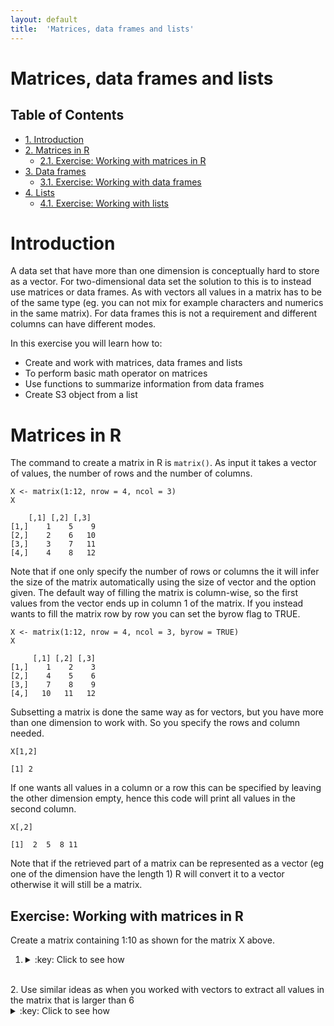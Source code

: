```yaml
---
layout: default
title:  'Matrices, data frames and lists'
---
```

# Matrices, data frames and lists
<div id="table-of-contents">
<h2>Table of Contents</h2>
<div id="text-table-of-contents">
<ul>
<li><a href="#orgheadline1">1. Introduction</a></li>
<li><a href="#orgheadline3">2. Matrices in R</a>
<ul>
<li><a href="#orgheadline2">2.1. Exercise: Working with matrices in R</a></li>
</ul>
</li>
<li><a href="#orgheadline5">3. Data frames</a>
<ul>
<li><a href="#orgheadline4">3.1. Exercise: Working with data frames</a></li>
</ul>
</li>
<li><a href="#orgheadline7">4. Lists</a>
<ul>
<li><a href="#orgheadline6">4.1. Exercise: Working with lists</a></li>
</ul>
</li>
</ul>
</div>
</div>


# Introduction<a id="orgheadline1"></a>

A data set that have more than one dimension is conceptually hard to
store as a vector. For two-dimensional data set the solution to this
is to instead use matrices or data frames. As with vectors all values
in a matrix has to be of the same type (eg. you can not mix for
example characters and numerics in the same matrix). For data frames
this is not a requirement and different columns can have different
modes.

In this exercise you will learn how to:
- Create and work with matrices, data frames and lists
- To perform basic math operator on matrices
- Use functions to summarize information from data frames
- Create S3 object from a list


# Matrices in R<a id="orgheadline3"></a>

The command to create a matrix in R is `matrix()`. 
As input it takes a vector of values, the number of
rows and the number of columns.

    X <- matrix(1:12, nrow = 4, ncol = 3)
    X

        [,1] [,2] [,3]
    [1,]    1    5    9
    [2,]    2    6   10
    [3,]    3    7   11
    [4,]    4    8   12

Note that if one only specify the number of rows or columns the it
will infer the size of the matrix automatically using the size of
vector and the option given. The default way of filling the matrix is
column-wise, so the first values from the vector ends up in column 1
of the matrix. If you instead wants to fill the matrix row by row you
can set the byrow flag to TRUE.

    X <- matrix(1:12, nrow = 4, ncol = 3, byrow = TRUE)
    X

         [,1] [,2] [,3]
    [1,]    1    2    3
    [2,]    4    5    6
    [3,]    7    8    9
    [4,]   10   11   12

Subsetting a matrix is done the same way as for vectors, but you have
more than one dimension to work with. So you specify the rows and
column needed. 

    X[1,2]

    [1] 2

If one wants all values in a column or a row this can be specified by
leaving the other dimension empty, hence this code will print all
values in the second column.

    X[,2]

    [1]  2  5  8 11

Note that if the retrieved part of a matrix can be represented as a
vector (eg one of the dimension have the length 1) R will convert it
to a vector otherwise it will still be a matrix.

## Exercise: Working with matrices in R<a id="orgheadline2"></a>

Create a matrix containing 1:10 as shown for the matrix X above. 

1.  <details>
    <summary>:key: Click to see how</summary>
    <pre>
    What is the length and the mode of the matrix?
    
        mode(X)
        length(X)
    
        [1] "numeric"
        [1] 12
    </pre>
    </details>
<br>
2.  Use similar ideas as when you worked with vectors to extract all
    values in the matrix that is larger than 6
    <details>
    <summary>:key: Click to see how</summary>
    <pre>
    
        X[X>6]
    
        [1]  7 10  8 11  9 12
    
    </pre>
    </details>
<br>
3.  Shift places of column 1 and 3 in X
    <details>
    <summary>:key: Click to see how</summary>
    <pre>

        X[,c(3,2,1)]
    
             [,1] [,2] [,3]
        [1,]    3    2    1
        [2,]    6    5    4
        [3,]    9    8    7
        [4,]   12   11   10
    
    </pre>
    </details>
<br>
4.  Add a vector with three zeros as a fifth row to the matrix

    <details>
    <summary>:key: Click to see how</summary>
    <pre>
    
        X.2 <- rbind(X, rep(0, 3))
        X.2
    
             [,1] [,2] [,3]
        [1,]    1    2    3
        [2,]    4    5    6
        [3,]    7    8    9
        [4,]   10   11   12
        [5,]    0    0    0
    </pre>
    </details>
<br>
5.  Replace all values the first two columns in your matrix with "NA".
    <details>
    <summary>:key: Click to see how</summary>
    <pre>
    
        X[,1:2] <- NA
        X
    
             [,1] [,2] [,3]
        [1,]   NA   NA    3
        [2,]   NA   NA    6
        [3,]   NA   NA    9
        [4,]   NA   NA   12
    </pre>
    </details>
<br>
6.  Replace all values in the matrix with 0 and convert it to a vector
    <details>
    <summary>:key: Click to see how</summary>
    <pre>
    
        X[] <- 0
        as.vector(X)
    
        [1] 0 0 0 0 0 0 0 0 0 0 0 0
    </pre>
    </details>
<br>
7.  In the the exercies earlier you created a vector with the names of
    the type Geno\_a\_1, Geno\_a\_2, Geno\_a\_3, Geno\_b\_1, Geno\_b\_2&#x2026;,
    Geno\_s\_3 using vectors. In todays lecture a function named outer
    that generate matrixes was mentioned. Try to generate the same
    vector as yesterday using this function instead. The outer function
    is very powerful, but can be hard to wrap you head around, so try
    to follow the logics, perhaps by creating a simple example to start
    with.
    <details>
    <summary>:key: Click to see how</summary>
    <pre>
    
        letnum <- outer(paste("Geno",letters[1:19], sep = "_"), 1:3, paste, sep = "_")
        class(letnum)
        sort(as.vector(letnum))
        #sort(paste("Geno", as.vector(letnum), sep = "_"))
    
        [1] "matrix"
        
        [1] "Geno_a_1" "Geno_a_2" "Geno_a_3" "Geno_b_1" "Geno_b_2" "Geno_b_3"
         [7] "Geno_c_1" "Geno_c_2" "Geno_c_3" "Geno_d_1" "Geno_d_2" "Geno_d_3"
        [13] "Geno_e_1" "Geno_e_2" "Geno_e_3" "Geno_f_1" "Geno_f_2" "Geno_f_3"
        [19] "Geno_g_1" "Geno_g_2" "Geno_g_3" "Geno_h_1" "Geno_h_2" "Geno_h_3"
        [25] "Geno_i_1" "Geno_i_2" "Geno_i_3" "Geno_j_1" "Geno_j_2" "Geno_j_3"
        [31] "Geno_k_1" "Geno_k_2" "Geno_k_3" "Geno_l_1" "Geno_l_2" "Geno_l_3"
        [37] "Geno_m_1" "Geno_m_2" "Geno_m_3" "Geno_n_1" "Geno_n_2" "Geno_n_3"
        [43] "Geno_o_1" "Geno_o_2" "Geno_o_3" "Geno_p_1" "Geno_p_2" "Geno_p_3"
        [49] "Geno_q_1" "Geno_q_2" "Geno_q_3" "Geno_r_1" "Geno_r_2" "Geno_r_3"
        [55] "Geno_s_1" "Geno_s_2" "Geno_s_3"
    
    </pre>
    </details>
<br>
8.  Create two different 2 by 2 matrices named A and B. A should
    contain the values 1 - 4 and B the values 5-8. Try out the
    following commands and by looking at the results see if you can
    figure out what is going on.
    A. A \* B 
    B. A / B 
    C. A %x% B 
    D. A + B
    E. A - B 
    F. A == B
    <details>
    <summary>:key: Click to see how</summary>
    <pre>
    
        A <- matrix(1:4, ncol = 2, nrow = 2)
        B <- matrix(5:8, ncol = 2, nrow = 2)
        A
        B
        A * B
        A / B
        A %x% B
        A + B
        A - B
        A == B
    
            [,1] [,2]
        [1,]    1    3
        [2,]    2    4
        
            [,1] [,2]
        [1,]    5    7
        [2,]    6    8
        
            [,1] [,2]
        [1,]    5   21
        [2,]   12   32
        
                 [,1]      [,2]
        [1,] 0.2000000 0.4285714
        [2,] 0.3333333 0.5000000
        
            [,1] [,2] [,3] [,4]
        [1,]    5    7   15   21
        [2,]    6    8   18   24
        [3,]   10   14   20   28
        [4,]   12   16   24   32
        
            [,1] [,2]
        [1,]    6   10
        [2,]    8   12
        
            [,1] [,2]
        [1,]   -4   -4
        [2,]   -4   -4
        
             [,1]  [,2]
        [1,] FALSE FALSE
        [2,] FALSE FALSE
    
    </pre>
    </details>
<br>
9.  Generate a 10 by 10 matrix with random numbers. Add row and
    columnnames and calculate mean and median over rows and save these
    in a new matrix.  
    <details> <summary>:key: Click to see how</summary> 
    <pre>
    
        e <- rnorm(n = 100)
        E <- matrix(e, nrow = 10, ncol = 10)
        colnames(E) <- LETTERS[1:10]
        rownames(E) <- colnames(E)
        E.means <- rowMeans(E)
        E.medians <- apply(E, MARGIN = 1, median)
        E.mm <- rbind(E.means, E.medians)
        E.mm
    
                           A          B          C          D         E         F
        E.means   -0.01902767 0.01075332 -0.4137270 -0.1304978 0.2099126 0.2965743
        E.medians  0.53337938 0.18481261 -0.2248858 -0.1139851 0.3269634 0.2601974
                           G           H          I          J
        E.means   -0.6670421 -0.27378920 -0.1533350 -0.0437610
        E.medians -0.5247300 -0.09460231 -0.3547495 -0.2493248
    
    </pre>
    </details>
<br>

# Data frames<a id="orgheadline5"></a>

Even though vectors are at the very base of R usage, data frames are
central to R as the most common ways to import data into R
(read.table) will create a data frame. Even though a data frame can
itself contain another data frame, the by far, most common data frames
consists of a set of equally long vectors. As data frames can contain
several different data types the command `str()`
is very useful to run on data frames

    vector1 <- 1:10
    vector2 <- letters[1:10]
    vector3 <- rnorm(10, sd = 10)
    df <- data.frame(vector1, vector2, vector3)
    str(df)

    'data.frame':   10 obs. of  3 variables:
     $ vector1: int  1 2 3 4 5 6 7 8 9 10
     $ vector2: Factor w/ 10 levels "a","b","c","d",..: 1 2 3 4 5 6 7 8 9 10
     $ vector3: num  8.463 0.905 -0.255 -6.59 3.369 ...

In the above example we can see that the data frame df contains 10
observations for three variables that all have different modes, column
1 is an integer vector, column 2 a vector with factors! and column
3 a numeric vector. It is noteworthy that the second column is a
factor even though we just gave it a character vector.

## Exercise: Working with data frames<a id="orgheadline4"></a>

1.  Use the built-in help in R to figure out what is going on with the
    second column in df data frame described above and modify the
    creation of the data frame so that the second column is stored as a
    character vector.  
    <details>
    <summary>:key: Click to see how</summary>
    <pre>
    
        df <- data.frame(vector1, vector2, vector3, stringsAsFactors = FALSE)
			str(df)
    
        'data.frame':   10 obs. of  3 variables:
         $ vector1: int  1 2 3 4 5 6 7 8 9 10
         $ vector2: chr  "a" "b" "c" "d" ...
         $ vector3: num  8.463 0.905 -0.255 -6.59 3.369 ...
    
    </pre>
    </details>
<br>
2.  One can select columns from a data frame using either the name or
    the position. Use both methods to print the last two columns from
    the df data frame.
    <details>
    <summary>:key: Click to see how</summary>
    <pre>   
    
        df[,2:3]
        df[,c("vector2", "vector3")]
    
           vector2     vector3
        1        a   8.4628687
        2        b   0.9046253
        3        c  -0.2549117
        4        d  -6.5902581
        5        e   3.3685362
        6        f  16.7773472
        7        g   9.3203649
        8        h -10.4333097
        9        i   2.9716131
        10       j   8.1402695
           vector2     vector3
        1        a   8.4628687
        2        b   0.9046253
        3        c  -0.2549117
        4        d  -6.5902581
        5        e   3.3685362
        6        f  16.7773472
        7        g   9.3203649
        8        h -10.4333097
        9        i   2.9716131
        10       j   8.1402695
    
    </pre>
    </details>
<br>
3.  Print all letters in the vector2 column of the data frame where the
    vector3 column has a positive value.
    <details>
    <summary>:key: Click to see how</summary>
    <pre>
    
        df[df$vector3>0,2]
        df$vector2[df$vector3>0]
    
        [1] "a" "b" "e" "f" "g" "i" "j"
        [1] "a" "b" "e" "f" "g" "i" "j"
    
    </pre>
    </details>
<br>
4.  Create a new vector combining the all columns of df seperated by a underscore.
    <details>
    <summary>:key: Click to see how</summary>
    <pre>
    
        paste(df$vector1, df$vector2, df$vector3, sep = "_")
    
         [1] "1_a_8.46286871843976"  "2_b_0.904625308313597" "3_c_-0.25491171338376"
         [4] "4_d_-6.59025808447186" "5_e_3.36853617579661"  "6_f_16.7773472039123" 
         [7] "7_g_9.32036493453533"  "8_h_-10.4333097064694" "9_i_2.97161306345798" 
        [10] "10_j_8.14026953369552"
    
    </pre>
    </details>
<br>
5.  There is a data frame of car information that comes with the base
    installation of R. Have a look at this data by typing.
    <details>
    <summary>:key: Click to see how</summary>
    <pre>
    
        mtcars
    
                             mpg cyl  disp  hp drat    wt  qsec vs am gear carb
        Mazda RX4           21.0   6 160.0 110 3.90 2.620 16.46  0  1    4    4
        Mazda RX4 Wag       21.0   6 160.0 110 3.90 2.875 17.02  0  1    4    4
        Datsun 710          22.8   4 108.0  93 3.85 2.320 18.61  1  1    4    1
        Hornet 4 Drive      21.4   6 258.0 110 3.08 3.215 19.44  1  0    3    1
        Hornet Sportabout   18.7   8 360.0 175 3.15 3.440 17.02  0  0    3    2
        Valiant             18.1   6 225.0 105 2.76 3.460 20.22  1  0    3    1
        Duster 360          14.3   8 360.0 245 3.21 3.570 15.84  0  0    3    4
        Merc 240D           24.4   4 146.7  62 3.69 3.190 20.00  1  0    4    2
        Merc 230            22.8   4 140.8  95 3.92 3.150 22.90  1  0    4    2
        Merc 280            19.2   6 167.6 123 3.92 3.440 18.30  1  0    4    4
        Merc 280C           17.8   6 167.6 123 3.92 3.440 18.90  1  0    4    4
        Merc 450SE          16.4   8 275.8 180 3.07 4.070 17.40  0  0    3    3
        Merc 450SL          17.3   8 275.8 180 3.07 3.730 17.60  0  0    3    3
        Merc 450SLC         15.2   8 275.8 180 3.07 3.780 18.00  0  0    3    3
        Cadillac Fleetwood  10.4   8 472.0 205 2.93 5.250 17.98  0  0    3    4
        Lincoln Continental 10.4   8 460.0 215 3.00 5.424 17.82  0  0    3    4
        Chrysler Imperial   14.7   8 440.0 230 3.23 5.345 17.42  0  0    3    4
        Fiat 128            32.4   4  78.7  66 4.08 2.200 19.47  1  1    4    1
        Honda Civic         30.4   4  75.7  52 4.93 1.615 18.52  1  1    4    2
        Toyota Corolla      33.9   4  71.1  65 4.22 1.835 19.90  1  1    4    1
        Toyota Corona       21.5   4 120.1  97 3.70 2.465 20.01  1  0    3    1
        Dodge Challenger    15.5   8 318.0 150 2.76 3.520 16.87  0  0    3    2
        AMC Javelin         15.2   8 304.0 150 3.15 3.435 17.30  0  0    3    2
        Camaro Z28          13.3   8 350.0 245 3.73 3.840 15.41  0  0    3    4
        Pontiac Firebird    19.2   8 400.0 175 3.08 3.845 17.05  0  0    3    2
        Fiat X1-9           27.3   4  79.0  66 4.08 1.935 18.90  1  1    4    1
        Porsche 914-2       26.0   4 120.3  91 4.43 2.140 16.70  0  1    5    2
        Lotus Europa        30.4   4  95.1 113 3.77 1.513 16.90  1  1    5    2
        Ford Pantera L      15.8   8 351.0 264 4.22 3.170 14.50  0  1    5    4
        Ferrari Dino        19.7   6 145.0 175 3.62 2.770 15.50  0  1    5    6
        Maserati Bora       15.0   8 301.0 335 3.54 3.570 14.60  0  1    5    8
        Volvo 142E          21.4   4 121.0 109 4.11 2.780 18.60  1  1    4    2
    
    </pre>
    </details>
<br>
6.  Re-arrange the row names of this data frame and save as a vector.
    <details>
    <summary>:key: Click to see how</summary>
    <pre>
    
        car.names <- sample(row.names(mtcars))
    
    </pre>
    </details>
<br>
7.  Create a data frame containg the vector from the previous question
    and two vectors with random numbers named random1 and random2.
    <details>
    <summary>:key: Click to see how</summary>
    <pre>
    
        random1 <- rnorm(length(car.names))
        random2 <- rnorm(length(car.names))
        mtcars2 <- data.frame(car.names, random1, random2)
        mtcars2
    
                    car.names    random1      random2
        1        Toyota Corona  0.2672093  0.748625274
        2           Duster 360 -0.4127061 -0.289656962
        3    Hornet Sportabout -0.6291955  1.154517511
        4           Volvo 142E  1.4695465  1.822855299
        5         Lotus Europa -0.1088715 -0.688590021
        6       Hornet 4 Drive -0.4359612 -0.274399856
        7              Valiant -0.9114306 -0.552239587
        8          Merc 450SLC  0.1083370  0.212631221
        9            Fiat X1-9 -0.3422226 -1.991076826
        10  Cadillac Fleetwood  0.4657490  0.779438149
        11      Toyota Corolla  1.1136944 -0.949605064
        12       Mazda RX4 Wag -0.6442193 -0.353000665
        13        Ferrari Dino  0.7393240 -0.157842460
        14           Mazda RX4 -0.0431834  1.428955430
        15          Datsun 710  1.1788716 -0.056881290
        16            Merc 280  0.8434795 -1.676932154
        17            Fiat 128  0.5203762 -1.540330757
        18          Merc 450SE -0.6783654 -1.088913643
        19         Honda Civic  0.9413628 -0.689011222
        20       Porsche 914-2 -1.7112856 -0.279261819
        21    Pontiac Firebird  0.7238131  0.980874293
        22            Merc 230  0.4692142  0.417665142
        23       Maserati Bora -0.6522722  0.394803085
        24 Lincoln Continental  1.3341690 -0.008482409
        25   Chrysler Imperial -1.7568138  0.231171108
        26         AMC Javelin -0.3436457 -0.801661343
        27    Dodge Challenger  0.9847896  0.240541233
        28      Ford Pantera L  0.1812936 -2.391389388
        29          Camaro Z28  0.2731022 -0.562270119
        30           Merc 240D -1.3300011  0.941390495
        31           Merc 280C -0.1134380 -1.051899224
        32          Merc 450SL  1.0369179 -0.256698993
    </pre>
    </details>
<br>
8.  Now you have two data frames that both contains information on a
    set of cars. A collaborator asks you to create a new data frame
    with all this information combined. Create this
    merged data frame and make sure that it corresponds that is combined 
	in the correct way.
    <details>
    <summary>:key: Click to see how</summary>
    <pre>
    
        mt.merged <- merge(mtcars, mtcars2, by.x = "row.names", by.y = "car.names")
        mt.merged
    
                     Row.names  mpg cyl  disp  hp drat    wt  qsec vs am gear carb
        1          AMC Javelin 15.2   8 304.0 150 3.15 3.435 17.30  0  0    3    2
        2   Cadillac Fleetwood 10.4   8 472.0 205 2.93 5.250 17.98  0  0    3    4
        3           Camaro Z28 13.3   8 350.0 245 3.73 3.840 15.41  0  0    3    4
        4    Chrysler Imperial 14.7   8 440.0 230 3.23 5.345 17.42  0  0    3    4
        5           Datsun 710 22.8   4 108.0  93 3.85 2.320 18.61  1  1    4    1
        6     Dodge Challenger 15.5   8 318.0 150 2.76 3.520 16.87  0  0    3    2
        7           Duster 360 14.3   8 360.0 245 3.21 3.570 15.84  0  0    3    4
        8         Ferrari Dino 19.7   6 145.0 175 3.62 2.770 15.50  0  1    5    6
        9             Fiat 128 32.4   4  78.7  66 4.08 2.200 19.47  1  1    4    1
        10           Fiat X1-9 27.3   4  79.0  66 4.08 1.935 18.90  1  1    4    1
        11      Ford Pantera L 15.8   8 351.0 264 4.22 3.170 14.50  0  1    5    4
        12         Honda Civic 30.4   4  75.7  52 4.93 1.615 18.52  1  1    4    2
        13      Hornet 4 Drive 21.4   6 258.0 110 3.08 3.215 19.44  1  0    3    1
        14   Hornet Sportabout 18.7   8 360.0 175 3.15 3.440 17.02  0  0    3    2
        15 Lincoln Continental 10.4   8 460.0 215 3.00 5.424 17.82  0  0    3    4
        16        Lotus Europa 30.4   4  95.1 113 3.77 1.513 16.90  1  1    5    2
        17       Maserati Bora 15.0   8 301.0 335 3.54 3.570 14.60  0  1    5    8
        18           Mazda RX4 21.0   6 160.0 110 3.90 2.620 16.46  0  1    4    4
        19       Mazda RX4 Wag 21.0   6 160.0 110 3.90 2.875 17.02  0  1    4    4
        20            Merc 230 22.8   4 140.8  95 3.92 3.150 22.90  1  0    4    2
        21           Merc 240D 24.4   4 146.7  62 3.69 3.190 20.00  1  0    4    2
        22            Merc 280 19.2   6 167.6 123 3.92 3.440 18.30  1  0    4    4
        23           Merc 280C 17.8   6 167.6 123 3.92 3.440 18.90  1  0    4    4
        24          Merc 450SE 16.4   8 275.8 180 3.07 4.070 17.40  0  0    3    3
        25          Merc 450SL 17.3   8 275.8 180 3.07 3.730 17.60  0  0    3    3
        26         Merc 450SLC 15.2   8 275.8 180 3.07 3.780 18.00  0  0    3    3
        27    Pontiac Firebird 19.2   8 400.0 175 3.08 3.845 17.05  0  0    3    2
        28       Porsche 914-2 26.0   4 120.3  91 4.43 2.140 16.70  0  1    5    2
        29      Toyota Corolla 33.9   4  71.1  65 4.22 1.835 19.90  1  1    4    1
        30       Toyota Corona 21.5   4 120.1  97 3.70 2.465 20.01  1  0    3    1
        31             Valiant 18.1   6 225.0 105 2.76 3.460 20.22  1  0    3    1
        32          Volvo 142E 21.4   4 121.0 109 4.11 2.780 18.60  1  1    4    2
              random1      random2
        1  -0.3436457 -0.801661343
        2   0.4657490  0.779438149
        3   0.2731022 -0.562270119
        4  -1.7568138  0.231171108
        5   1.1788716 -0.056881290
        6   0.9847896  0.240541233
        7  -0.4127061 -0.289656962
        8   0.7393240 -0.157842460
        9   0.5203762 -1.540330757
        10 -0.3422226 -1.991076826
        11  0.1812936 -2.391389388
        12  0.9413628 -0.689011222
        13 -0.4359612 -0.274399856
        14 -0.6291955  1.154517511
        15  1.3341690 -0.008482409
        16 -0.1088715 -0.688590021
        17 -0.6522722  0.394803085
        18 -0.0431834  1.428955430
        19 -0.6442193 -0.353000665
        20  0.4692142  0.417665142
        21 -1.3300011  0.941390495
        22  0.8434795 -1.676932154
        23 -0.1134380 -1.051899224
        24 -0.6783654 -1.088913643
        25  1.0369179 -0.256698993
        26  0.1083370  0.212631221
        27  0.7238131  0.980874293
        28 -1.7112856 -0.279261819
        29  1.1136944 -0.949605064
        30  0.2672093  0.748625274
        31 -0.9114306 -0.552239587
        32  1.4695465  1.822855299
    </pre>
    </details>
<br>
9.  Calculate the mean value for the two columns that you added to the
    mtcars data frame. Try to modify so you get the mean by cylinder
    number instead.
    <details>
    <summary>:key: Click to see how</summary>
    <pre>
    
        colMeans(mtcars2[, c("random1", "random2")])
        aggregate(mtcars2$random1, list(mtcars$cyl), FUN = mean)
    
            random1     random2 
         0.07930118 -0.19708361
          Group.1          x
        1       4 0.02470902
        2       6 0.16250439
        3       8 0.08059342
    
          mtcars$cyl mtcars2$ex1
        1          4 -0.31758135
        2          6 -0.31712091
        3          8  0.01378375
    
    </pre>
    </details>
<br>
# Lists<a id="orgheadline7"></a>

The last data structure that we will explore is lists, which are a
very flexible structure. Lists can i R combine different data
structures and they do not have to be of equal dimensions or have
other restrictions. The drawback with a flexible structure is that it
requires a bit more work to interact with.

The syntax to create a list is similar to creation of the other data
structures in R. 

    l <- list(1, 2, 3)

As with the data frames the str() command is very useful for the
sometimes fairly complex lists instances.

    str(l)

    List of 3
     $ : num 1
     $ : num 2
     $ : num 3

This example containing only numeric vector is not very exciting
example given the flebility a list structure offers so lets create a
more complex example

    vec1 <- letters
    vec2 <- 1:4
    mat1 <- matrix(1:100, nrow = 5)
    df1 <- as.data.frame(cbind(10:1, 91:100))
    u.2 <- list(vec1, vec2, mat1, df1, l)

As you can see a list can not only contain other data structures, but
can also contain other lists.

Looking at the str command reveals much of the details of a list

    str(u.2)

    List of 5
     $ : chr [1:26] "a" "b" "c" "d" ...
     $ : int [1:4] 1 2 3 4
     $ : int [1:5, 1:20] 1 2 3 4 5 6 7 8 9 10 ...
     $ :'data.frame':       10 obs. of  2 variables:
      ..$ V1: int [1:10] 10 9 8 7 6 5 4 3 2 1
      ..$ V2: int [1:10] 91 92 93 94 95 96 97 98 99 100
     $ :List of 3
      ..$ : num 1
      ..$ : num 2
      ..$ : num 3

With this more complex object subsetting are slighty trickier than
with more the more homogenous objects we have looked at so far.

To look at the first entry of a list one can use the same syntax as
for the simplier structures, but note that this will give you a list
of length 1 irrespective of the actual type of data structure found.

    u.2[1]
    str(u.2[1])

    [[1]]
     [1] "a" "b" "c" "d" "e" "f" "g" "h" "i" "j" "k" "l" "m" "n" "o" "p" "q" "r" "s"
    [20] "t" "u" "v" "w" "x" "y" "z"
    List of 1
     $ : chr [1:26] "a" "b" "c" "d" ...

If one instead wants to extract the list entry as the structure that
is stored, one needs to "dig" deeper in the object.

    u.2[[1]]
    str(u.2[[1]])

     [1] "a" "b" "c" "d" "e" "f" "g" "h" "i" "j" "k" "l" "m" "n" "o" "p" "q" "r" "s"
    [20] "t" "u" "v" "w" "x" "y" "z"
     
    chr [1:26] "a" "b" "c" "d" "e" "f" "g" "h" "i" "j" ...

This means that the syntax to extract to exact specific value from a
data structure stored in a list can be daunting, examplified by
extracting the second column of the data fram stored at position 4 in
the list u.2.  

    u.2[[4]][,2]

    [1]  91  92  93  94  95  96  97  98  99 100

## Exercise: Working with lists<a id="orgheadline6"></a>

1.  Create a list containing 1 character vector, a numeric vector, a
    character matrix.
    <details>
    <summary>:key: Click to see how</summary>
    <pre>
    
        list.2 <- list(vec1 = c("hi", "ho", "merry", "christmas"), vec2 = 4:19, mat1 = matrix(100:81, nrow = 4))
        list.2
    
        $vec1
        [1] "hi"        "ho"        "merry"     "christmas"
        
        $vec2
         [1]  4  5  6  7  8  9 10 11 12 13 14 15 16 17 18 19
        
        $mat1
             [,1] [,2] [,3] [,4] [,5]
        [1,]  100   96   92   88   84
        [2,]   99   95   91   87   83
        [3,]   98   94   90   86   82
        [4,]   97   93   89   85   81
    </pre>
    </details>
<br>
2.  Create a data fram and add this to the list.
    <details>
    <summary>:key: Click to see how</summary>
    <pre>
    
        df <- data.frame(letters, LETTERS, letters == LETTERS)
        list.2[[4]] <- df
    
    </pre>
    </details>
<br>
3.  Remove the the second entry of your list
    <details>
    <summary>:key: Click to see how</summary>
    <pre>
		
        list.2[-2]
	
	$vec1
    [1] "hi"        "ho"        "merry"     "christmas"
    
    $mat1
         [,1] [,2] [,3] [,4] [,5]
    [1,]  100   96   92   88   84
    [2,]   99   95   91   87   83
    [3,]   98   94   90   86   82
    [4,]   97   93   89   85   81
    
    [[3]]
       letters LETTERS letters....LETTERS
    1        a       A              FALSE
    2        b       B              FALSE
    3        c       C              FALSE
    4        d       D              FALSE
    5        e       E              FALSE
    6        f       F              FALSE
    7        g       G              FALSE
    8        h       H              FALSE
    9        i       I              FALSE
    10       j       J              FALSE
    11       k       K              FALSE
    12       l       L              FALSE
    13       m       M              FALSE
    14       n       N              FALSE
    15       o       O              FALSE
    16       p       P              FALSE
    17       q       Q              FALSE
    18       r       R              FALSE
    19       s       S              FALSE
    20       t       T              FALSE
    21       u       U              FALSE
    22       v       V              FALSE
    23       w       W              FALSE
    24       x       X              FALSE
    25       y       Y              FALSE
    26       z       Z              FALSE
    </pre>
    </details>
<br>
4.  Create a new list that contain 20 entries, with each entry holding
    a numeric vector.
    <details>
    <summary>:key: Click to see how</summary>
    <pre>
    
        vec1 <- rnorm(1000)
        list.a <- split(vec1, 1:20)
    
    </pre>
    </details>
<br>
5.  How long is your list, and how long are each of the vectors
    that are part of the list?
    <details>
    <summary>:key: Click to see how</summary>
    <pre>
    
        length(list.a)
        lapply(list.a, FUN = "length")
    
        [1] 20
        $`1`
        [1] 50
        
        $`2`
        [1] 50
        
        $`3`
        [1] 50
        
        $`4`
        [1] 50
        
        $`5`
        [1] 50
        
        $`6`
        [1] 50
        
        $`7`
        [1] 50
        
        $`8`
        [1] 50
        
        $`9`
        [1] 50
        
        $`10`
        [1] 50
        
        $`11`
        [1] 50
        
        $`12`
        [1] 50
        
        $`13`
        [1] 50
        
        $`14`
        [1] 50
        
        $`15`
        [1] 50
        
        $`16`
        [1] 50
        
        $`17`
        [1] 50
        
        $`18`
        [1] 50
        
        $`19`
        [1] 50
        
        $`20`
        [1] 50
    </pre>
    </details>
<br>
6.  Figure out what the main differences are between the function
    lapply and sapply are and use both of them with the function
    summary on your newly created list.
    What are the pros and cons of the two approaches to calculate the
    same summary statistics?
    
    <details>
    <summary>:key: Click to see how</summary>
    <pre>
    
        lapply(X = list.a, FUN = "summary")
        sapply(X = list.a, FUN = "summary")
    
        $`1`
            Min.  1st Qu.   Median     Mean  3rd Qu.     Max. 
        -1.91700 -0.98430 -0.10330 -0.09407  0.64310  2.57300 
        
        $`2`
            Min.  1st Qu.   Median     Mean  3rd Qu.     Max. 
        -2.55600 -0.59190  0.06890  0.09146  0.98040  2.40500 
        
        $`3`
           Min. 1st Qu.  Median    Mean 3rd Qu.    Max. 
        -1.7200 -0.2922  0.3422  0.4497  1.0440  3.4580 
        
        $`4`
            Min.  1st Qu.   Median     Mean  3rd Qu.     Max. 
        -1.65400 -0.77660 -0.06379  0.05182  0.68320  2.72800 
        
        $`5`
            Min.  1st Qu.   Median     Mean  3rd Qu.     Max. 
        -2.11200 -0.67370  0.09657  0.08760  0.78310  2.42000 
        
        $`6`
           Min. 1st Qu.  Median    Mean 3rd Qu.    Max. 
        -2.3730 -1.1960 -0.1069 -0.1600  0.7839  2.5650 
        
        $`7`
            Min.  1st Qu.   Median     Mean  3rd Qu.     Max. 
        -2.08900 -0.84710 -0.31490 -0.25480  0.03034  1.86400 
        
        $`8`
            Min.  1st Qu.   Median     Mean  3rd Qu.     Max. 
        -3.13100 -0.74770  0.25510 -0.03403  0.75410  1.98000 
        
        $`9`
            Min.  1st Qu.   Median     Mean  3rd Qu.     Max. 
        -2.58600 -0.36920  0.02267  0.10700  0.48530  2.19900 
        
        $`10`
           Min. 1st Qu.  Median    Mean 3rd Qu.    Max. 
        -2.0500 -1.0210 -0.4427 -0.2017  0.5982  2.4700 
        
        $`11`
            Min.  1st Qu.   Median     Mean  3rd Qu.     Max. 
        -2.00300 -0.65670 -0.02114  0.04536  0.54900  2.47800 
        
        $`12`
            Min.  1st Qu.   Median     Mean  3rd Qu.     Max. 
        -2.08200 -0.76080 -0.17120 -0.09029  0.36670  2.58100 
        
        $`13`
            Min.  1st Qu.   Median     Mean  3rd Qu.     Max. 
        -2.42300 -0.66920  0.02297 -0.01248  0.63560  2.35000 
        
        $`14`
            Min.  1st Qu.   Median     Mean  3rd Qu.     Max. 
        -2.18400 -0.99050 -0.06705 -0.18770  0.43920  2.40500 
        
        $`15`
             Min.   1st Qu.    Median      Mean   3rd Qu.      Max. 
        -2.194000 -0.638600  0.090650 -0.006298  0.599600  2.537000 
        
        $`16`
           Min. 1st Qu.  Median    Mean 3rd Qu.    Max. 
        -1.9650 -0.8252 -0.1867 -0.1255  0.4426  2.4360 
        
        $`17`
           Min. 1st Qu.  Median    Mean 3rd Qu.    Max. 
        -2.5890 -0.8900 -0.3218 -0.3507  0.3900  1.8250 
        
        $`18`
            Min.  1st Qu.   Median     Mean  3rd Qu.     Max. 
        -2.17500 -0.52770  0.05985 -0.07110  0.41190  1.66200 
        
        $`19`
            Min.  1st Qu.   Median     Mean  3rd Qu.     Max. 
        -2.42600 -0.65740  0.06455  0.02680  0.48520  2.75000 
        
        $`20`
           Min. 1st Qu.  Median    Mean 3rd Qu.    Max. 
        -2.5350 -0.4091  0.2411  0.1381  0.6583  2.7100
                       1        2       3        4        5       6        7        8
        Min.    -1.91700 -2.55600 -1.7200 -1.65400 -2.11200 -2.3730 -2.08900 -3.13100
        1st Qu. -0.98430 -0.59190 -0.2922 -0.77660 -0.67370 -1.1960 -0.84710 -0.74770
        Median  -0.10330  0.06890  0.3422 -0.06379  0.09657 -0.1069 -0.31490  0.25510
        Mean    -0.09407  0.09146  0.4497  0.05182  0.08760 -0.1600 -0.25480 -0.03403
        3rd Qu.  0.64310  0.98040  1.0440  0.68320  0.78310  0.7839  0.03034  0.75410
        Max.     2.57300  2.40500  3.4580  2.72800  2.42000  2.5650  1.86400  1.98000
                       9      10       11       12       13       14        15      16
        Min.    -2.58600 -2.0500 -2.00300 -2.08200 -2.42300 -2.18400 -2.194000 -1.9650
        1st Qu. -0.36920 -1.0210 -0.65670 -0.76080 -0.66920 -0.99050 -0.638600 -0.8252
        Median   0.02267 -0.4427 -0.02114 -0.17120  0.02297 -0.06705  0.090650 -0.1867
        Mean     0.10700 -0.2017  0.04536 -0.09029 -0.01248 -0.18770 -0.006298 -0.1255
        3rd Qu.  0.48530  0.5982  0.54900  0.36670  0.63560  0.43920  0.599600  0.4426
        Max.     2.19900  2.4700  2.47800  2.58100  2.35000  2.40500  2.537000  2.4360
                     17       18       19      20
        Min.    -2.5890 -2.17500 -2.42600 -2.5350
        1st Qu. -0.8900 -0.52770 -0.65740 -0.4091
        Median  -0.3218  0.05985  0.06455  0.2411
        Mean    -0.3507 -0.07110  0.02680  0.1381
        3rd Qu.  0.3900  0.41190  0.48520  0.6583
        Max.     1.8250  1.66200  2.75000  2.7100
    </pre>
    </details>
<br>
## Extra exercises
1. Design a S3 class that should hold information on human
   proteins. The data needed for each protein is:
   - The gene that encodes it
   - The molecular weight of the protein
   - The length of the protein sequence
   - Information on who and when it was discovered
   - Protein assay data
   
   Create this hypethetical S3 object in R.
   
2. Among the test data sets that are part of base R, there is one
   called iris. It contains measurements on set of plants. You can
   access the data using by typing iris in R. Explore this data set
   and calculate some useful summary statistics, like SD, mean and
   median for the parts of the data where this makes sense. Calculate
   the same statistics for any grouping that you can find in the data.
